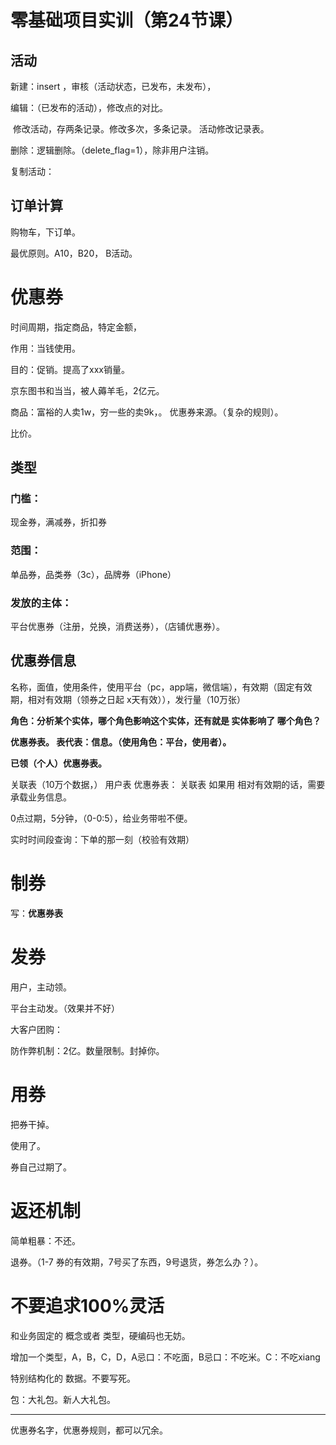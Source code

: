 # 零基础项目实训（第24节课）

## 活动

新建：insert ，审核（活动状态，已发布，未发布），

编辑：（已发布的活动），修改点的对比。

​		修改活动，存两条记录。修改多次，多条记录。  活动修改记录表。

删除：逻辑删除。（delete_flag=1），除非用户注销。

复制活动：



## 订单计算

购物车，下订单。

最优原则。A10，B20，  B活动。



# 优惠券

时间周期，指定商品，特定金额，

作用：当钱使用。

目的：促销。提高了xxx销量。



京东图书和当当，被人薅羊毛，2亿元。



商品：富裕的人卖1w，穷一些的卖9k，。 优惠券来源。（复杂的规则）。

比价。



## 类型

### 门槛：

现金券，满减券，折扣券

### 范围：

单品券，品类券（3c），品牌券（iPhone）

### 发放的主体：

平台优惠券（注册，兑换，消费送券），（店铺优惠券）。



## 优惠券信息

名称，面值，使用条件，使用平台（pc，app端，微信端），有效期（固定有效期，相对有效期（领券之日起 x天有效）），发行量（10万张）





**角色：分析某个实体，哪个角色影响这个实体，还有就是 实体影响了 哪个角色？**

**优惠券表。 表代表：信息。（使用角色：平台，使用者）。**

**已领（个人）优惠券表。** 







关联表（10万个数据，）  用户表   优惠券表：    关联表 如果用 相对有效期的话，需要承载业务信息。



0点过期，5分钟，（0-0:5），给业务带啦不便。

实时时间段查询：下单的那一刻（校验有效期）





# 制券

写：**优惠券表**



# 发券

用户，主动领。

平台主动发。（效果并不好）

大客户团购：



防作弊机制：2亿。数量限制。封掉你。



# 用券

把券干掉。



使用了。

券自己过期了。



# 返还机制

简单粗暴：不还。

退券。（1-7 券的有效期，7号买了东西，9号退货，券怎么办？）。







# 不要追求100%灵活

和业务固定的 概念或者 类型，硬编码也无妨。



增加一个类型，A，B，C，D，A忌口：不吃面，B忌口：不吃米。C：不吃xiang

特别结构化的 数据。不要写死。



包：大礼包。新人大礼包。



---

优惠券名字，优惠券规则，都可以冗余。











  
